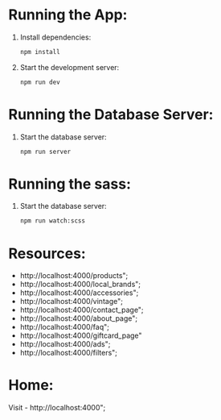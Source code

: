 # Running the App:

1. Install dependencies:
   ```bash
   npm install
   ```

2. Start the development server:
   ```bash
   npm run dev
   ```

# Running the Database Server:

1. Start the database server:
   ```bash
   npm run server
   ```
# Running the sass:

1. Start the database server:
   ```bash
   npm run watch:scss
   ```


# Resources:

- http://localhost:4000/products";
- http://localhost:4000/local_brands";
- http://localhost:4000/accessories";
- http://localhost:4000/vintage";
- http://localhost:4000/contact_page";
- http://localhost:4000/about_page";
- http://localhost:4000/faq";
- http://localhost:4000/giftcard_page"
- http://localhost:4000/ads";
- http://localhost:4000/filters";

# Home:

Visit - http://localhost:4000";